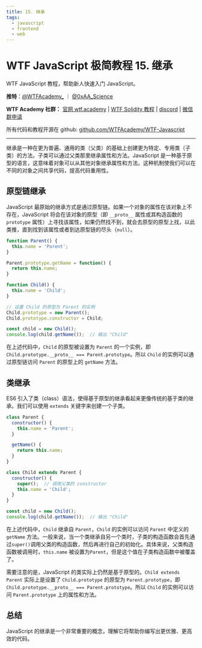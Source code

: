 ```yaml
---
title: 15. 继承
tags:
  - javascript
  - frontend
  - web
---
```

# WTF JavaScript 极简教程 15. 继承

WTF JavaScript 教程，帮助新人快速入门 JavaScript。

**推特**：[@WTFAcademy_](https://twitter.com/WTFAcademy_) ｜ [@0xAA_Science](https://twitter.com/0xAA_Science)

**WTF Academy 社群：** [官网 wtf.academy](https://wtf.academy/) | [WTF Solidity 教程](https://github.com/AmazingAng/WTFSolidity) | [discord](https://discord.gg/5akcruXrsk/) | [微信群申请](https://docs.google.com/forms/d/e/1FAIpQLSe4KGT8Sh6sJ7hedQRuIYirOoZK_85miz3dw7vA1-YjodgJ-A/viewform?usp=sf_link)

所有代码和教程开源在 github: [github.com/WTFAcademy/WTF-Javascript](https://github.com/WTFAcademy/WTF-Javascript)

---

继承是一种在更为普遍、通用的类（父类）的基础上创建更为特定、专用类（子类）的方法。子类可以通过父类那里继承属性和方法。JavaScript 是一种基于原型的语言，这意味着对象可以从其他对象继承属性和方法。这种机制使我们可以在不同的对象之间共享代码，提高代码重用性。

## 原型链继承

JavaScript 最原始的继承方式是通过原型链。如果一个对象的属性在该对象上不存在，JavaScript 将会在该对象的原型（即 `__proto__` 属性或其构造函数的 `prototype` 属性）上寻找该属性，如果仍然找不到，就会去原型的原型上找，以此类推，直到找到该属性或者到达原型链的尽头（`null`）。

```javascript
function Parent() {
  this.name = 'Parent';
}

Parent.prototype.getName = function() {
  return this.name;
}

function Child() {
  this.name = 'Child';
}

// 设置 Child 的原型为 Parent 的实例
Child.prototype = new Parent();
Child.prototype.constructor = Child;

const child = new Child();
console.log(child.getName());  // 输出 "Child"
```

在上述代码中，`Child` 的原型被设置为 `Parent` 的一个实例，即`Child.prototype.__proto__ === Parent.prototype`。所以 `Child` 的实例可以通过原型链访问 `Parent` 的原型上的 `getName` 方法。

## 类继承

ES6 引入了类（class）语法，使得基于原型的继承看起来更像传统的基于类的继承。我们可以使用 `extends` 关键字来创建一个子类。

```javascript
class Parent {
  constructor() {
    this.name = 'Parent';
  }

  getName() {
    return this.name;
  }
}

class Child extends Parent {
  constructor() {
    super();  // 调用父类的 constructor
    this.name = 'Child';
  }
}

const child = new Child();
console.log(child.getName());  // 输出 "Child"
```

在上述代码中，`Child` 继承自 `Parent`，`Child` 的实例可以访问 `Parent` 中定义的 `getName` 方法。一般来说，当一个类继承自另一个类时，子类的构造函数会首先通过`super()`调用父类的构造函数，然后再进行自己的初始化。具体来说，父类构造函数被调用时，`this.name` 被设置为`Parent`，但是这个值在子类构造函数中被覆盖了。

需要注意的是，JavaScript 的类实际上仍然是基于原型的。`Child extends Parent` 实际上是设置了 `Child.prototype` 的原型为 `Parent.prototype`，即`Child.prototype.__proto__ === Parent.prototype`。所以 `Child` 的实例可以访问 `Parent.prototype` 上的属性和方法。

## 总结

JavaScript 的继承是一个非常重要的概念，理解它将帮助你编写出更优雅、更高效的代码。
